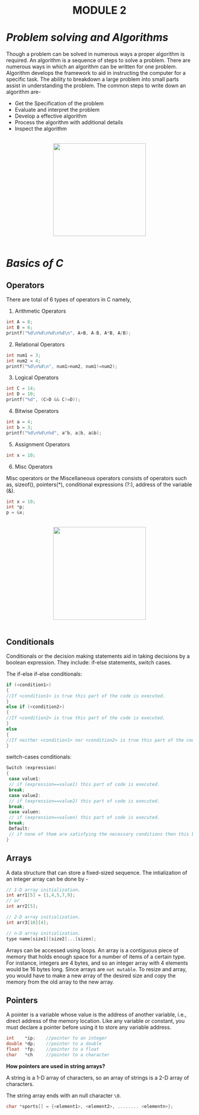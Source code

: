 <div align = "center">
<h1><strong>MODULE 2</strong></h1>
</div>

# __*Problem solving and Algorithms*__
Though a problem can be solved in numerous ways a proper algorithm is required. An algorithm is a sequence of steps to solve a problem. There are numerous ways in which an algorithm can be written for one problem. Algorithm develops the framework to aid in instructing the computer for a specific task. The ability to breakdown a large problem into small parts assist in understanding the problem. The common steps to write down an algorithm are-
 - Get the Specification of the problem
 - Evaluate and interpret the problem
 - Develop a effective algorithm
 - Process the algorithm with additional details
 - Inspect the algorithm

</br>

<div align = "center">
<img src="https://user-images.githubusercontent.com/91787553/194767515-0104f626-20e8-4088-b9ec-b866a29f2d6a.png" height=250>
</div>
</br>

# __*Basics of C*__
## Operators
There are total of 6 types of operators in C namely, 


 1. Arithmetic Operators

```C
int A = 8;
int B = 6;
printf("%d\n%d\n%d\n%d\n", A+B, A-B, A*B, A/B);
```

 2. Relational Operators

```C
int num1 = 3;
int num2 = 4;
printf("%d\n%d\n", num1>num2, num1!=num2);
```

 3. Logical Operators

```C
int C = 14;
int D = 10;
printf("%d", (C>D && C!=D));
```

 4. Bitwise Operators

```C
int a = 4;
int b = 3;
printf("%d\n%d\n%d", a^b, a|b, a&b);
```

 5. Assignment Operators 
 
 ```C
 int x = 10;
 ```
 
 6. Misc Operators
 
 Misc operators or the Miscellaneous operators consists of operators such as, sizeof(), pointers(*), conditional expressions (?:), address of the variable (&).
 
 ```C
 int x = 10;
 int *p;
 p = &x;
 ```
 </br>

 <div align = "center">
<img src="https://user-images.githubusercontent.com/91787553/194767579-22f71fd7-052b-4d5f-b592-bbdde52e676d.png" height=250>
</div>
</br>

## Conditionals

Conditionals or the decision making statements aid in taking decisions by a boolean expression. They include: if-else statements, switch cases.

The if-else if-else conditionals:

```C
if (<condition1>)
{
//If <condition1> is true this part of the code is executed.
}
else if (<condition2>)
{
//If <condition2> is true this part of the code is executed.
}
else
{
//If neither <condition1> nor <condition2> is true this part of the code is executed.
}
```

switch-cases conditionals:

```C
Switch (expression)
{
 case value1:
 // if (expression==value1) this part of code is executed. 
 break;
 case value2:
 // if (expression==value2) this part of code is executed. 
 break; 
 case valuen:
 // if (expression==valuen) this part of code is executed. 
 break;
 Default:
 // if none of them are satisfying the necessary conditions then this block is executed.
}
```

## Arrays

A data structure that can store a fixed-sized sequence. The intialization of an integer array can be done by -

```C
// 1-D array initialization.
int arr1[5] = {1,4,5,7,9};  
// or
int arr2[5];

// 2-D array initialization.
int arr3[10][4];

// n-D array initialization.
type name[size1][size2]...[sizen];
```

Arrays can be accessed using loops. An array is a contiguous piece of memory that holds enough space for a number of items of a certain type. For instance, integers are 4 bytes, and so an integer array with 4 elements would be 16 bytes long. Since arrays are `not mutable`. To resize and array, you would have to make a new array of the desired size and copy the memory from the old array to the new array.

## Pointers
A pointer is a variable whose value is the address of another variable, i.e., direct address of the memory location. Like any variable or constant, you must declare a pointer before using it to store any variable address.

```C
int    *ip;    //pointer to an integer
double *dp;    //pointer to a double
float  *fp;    //pointer to a float
char   *ch     //pointer to a character
```

**How pointers are used in string arrays?**

A string is a 1-D array of characters, so an array of strings is a 2-D array of characters.

The string array ends with an null character `\0`.

```C
char *sports[] = {<element1>, <element2>, ........ <elementn>};
```

